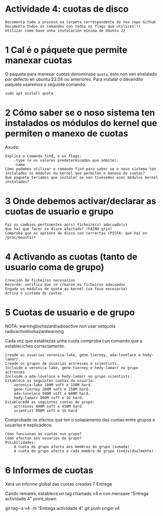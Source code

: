 # Actividade 4: cuotas de disco

    Documenta todo o proceso na carpeta correspondente do teu repo Github
    Documenta todos os comandos con todos os flags que utilices!!!
    Utilizar como base unha instalación mínima de Ubuntu 22

# 1 Cal é o páquete que permite manexar cuotas
O paquete para manexar cuotas denominase ```quota```, este non ven enstalado por defecto en ubuntu 22.04 ou anteriores. 
Para instalar o devandito paquete usaremos o seguinte comando.
```
sudo apt install quota
```

# 2 Cómo saber se o noso sistema ten instalados os módulos do kernel que permiten o manexo de cuotas

Axuda:

    Explica o comando find, e os flags:
        -type (e os valores predeterminados que admite).
        -name
    Cómo podemos utilizar o comando find para saber se o noso sistema ten instalados os módulos do kernel que permiten o manexo de cuotas?
    Qué paquete teriamos que instalar se non tivésemos eses módulos kernel instalados?

# 3 Onde debemos activar/declarar as cuotas de usuario e grupo

    Fai os cambios pertinentes ao(s) ficheiro(s) adecuado(s)
    Que hai que facer co disco afectado? (FAINO grin)
    Comproba que as opcións de disco son correctas (PISTA: qué hai en /proc/mounts)?

# 4 Activando as cuotas (tanto de usuario coma de grupo)

    Creación de ficheiros necesarios
    Recorda: verifica que se crearon os ficheiros adecuados
    Engade os módulos de quota ao kernel (se fose necesario)
    Activa o sistema de cuotas

# 5 Cuotas de usuario e de grupo

NOTA: warningbiohazardradioactive non usar setquota radioactivebiohazardwarning

Cada vez que establezas unha cuota comproba cun comando que a estableciches correctamente.

    Creade as usuarias veronica-lake, gene-tierney, ada-lovelace e hedy-lamarr.
    Creade os grupos de usuarias actresses e scientists.
    Incluide a veronica-lake, gene-tierney e hedy-lamarr no grupo actresses
    Incluide a ada-lovelace e hedy-lamarr no grupo scientists.
    Establece as seguintes cuotas de usuario:
        veronica-lake 100M soft e 150M hard.
        gene-tierney 200M soft e 250M hard.
        ada-lovelace 500M soft e 600M hard.
        hedy-lamarr 800M soft e 1G hard.
    Establecede as seguintes cuotas de grupo:
        actresses 400M soft e 450M hard
        scientist 900M soft e 1G hard

Comprobade os efectos que ten o solapamento das cuotas entre grupos e usuarias e explicádeos:

    Cómo funcionan as cuotas nun grupo?
    Cómo afectan aos usuarios do grupo?
    Posibilidades:
        A cuota do grupo afecta aos membros do grupo (sumada)
        A cuota do grupo afecta a cada membro do grupo (individualmente)

# 6 Informes de cuotas

Xera un informe global das cuotas creadas
7 Entrega

Cando remates, establece un tag chamado v4 e con mensaxe "Entrega actividade 4" point_down

git tag -a v4 <derradeiro-hash-commit> -m "Entrega actividade 4"
git push origin v4